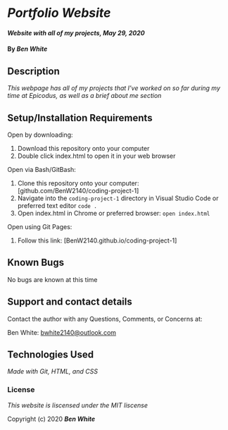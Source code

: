 # _Portfolio Website_

#### _Website with all of my projects, May 29, 2020_

#### By _**Ben White**_

## Description

_This webpage has all of my projects that I've worked on so far during my time at Epicodus, as well as a brief about me section_

## Setup/Installation Requirements

Open by downloading:
1. Download this repository onto your computer
2. Double click index.html to open it in your web browser

Open via Bash/GitBash:
1. Clone this repository onto your computer:
[github.com/BenW2140/coding-project-1]
2. Navigate into the `coding-project-1` directory in Visual Studio Code or preferred text editor
`code .`
3. Open index.html in Chrome or preferred browser:
  `open index.html`

Open using Git Pages:
1. Follow this link:
  [BenW2140.github.io/coding-project-1]

## Known Bugs

No bugs are known at this time

## Support and contact details

Contact the author with any Questions, Comments, or Concerns at:

Ben White: <bwhite2140@outlook.com>

## Technologies Used

_Made with Git, HTML, and CSS_

### License

*This website is liscensed under the MIT liscense*

Copyright (c) 2020 **_Ben White_**